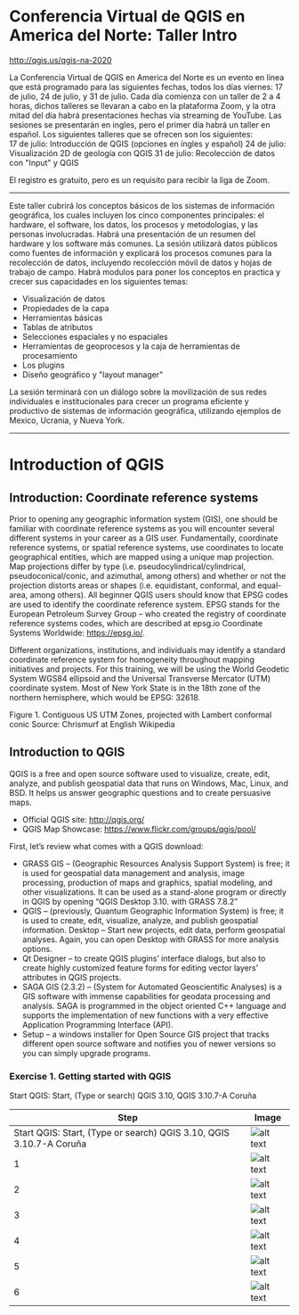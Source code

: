 # Conferencia Virtual de QGIS en America del Norte: Taller Intro
http://qgis.us/qgis-na-2020  

La Conferencia Virtual de QGIS en America del Norte es un evento en línea que está programado para las siguientes fechas, todos los días viernes: 17 de julio, 24 de julio, y 31 de julio. Cada día comienza con un taller de 2 a 4 horas, dichos talleres se llevaran a cabo en la plataforma Zoom, y la otra mitad del día habrá presentaciones hechas via streaming de YouTube. Las sesiones se presentarán en ingles, pero el primer día habrá un taller en español. Los siguientes talleres que se ofrecen son los siguientes:  
17 de julio: Introducción de QGIS (opciones en íngles y español) 
24 de julio: Visualización 2D de geología con QGIS 
31 de julio: Recolección de datos con "Input" y QGIS  

El registro es gratuito, pero es un requisito para recibir la liga de Zoom.  

* * *

Este taller cubrirá los conceptos básicos de los sistemas de información geográfica, los cuales incluyen los cinco componentes principales: el hardware, el software, los datos, los procesos y metodologias, y las personas involucradas. Habrá una presentación de un resumen del hardware y los software más comunes. La sesión utilizará datos públicos como fuentes de información y explicará los procesos comunes para la recolección de datos, incluyendo recolección móvil de datos y hojas de trabajo de campo. Habrá modulos para poner los conceptos en practica y crecer sus capacidades en los siguientes temas: 

- Visualización de datos 
- Propiedades de la capa 
- Herramientas básicas 
- Tablas de atributos 
- Selecciones espaciales y no espaciales 
- Herramientas de geoprocesos y la caja de herramientas de procesamiento 
- Los plugins 
- Diseño geográfico y "layout manager"  

La sesión terminará con un diálogo sobre la movilización de sus redes individuales e institucionales para crecer un programa eficiente y productivo de sistemas de información geográfica, utilizando ejemplos de Mexico, Ucrania, y Nueva York.

* * *
# Introduction of QGIS

## Introduction: Coordinate reference systems
Prior to opening any geographic information system (GIS), one should be familiar with coordinate reference systems as you will encounter several different systems in your career as a GIS user. Fundamentally, coordinate reference systems, or spatial reference systems, use coordinates to locate geographical entities, which are mapped using a unique map projection. Map projections differ by type (i.e. pseudocylindrical/cylindrical, pseudoconical/conic, and azimuthal, among others) and whether or not the projection distorts areas or shapes (i.e. equidistant, conformal, and equal-area, among others). All beginner QGIS users should know that EPSG codes are used to identify the coordinate reference system. EPSG stands for the European Petroleum Survey Group – who created the registry of coordinate reference systems codes, which are described at epsg.io Coordinate Systems Worldwide: https://epsg.io/. 

Different organizations, institutions, and individuals may identify a standard coordinate reference system for homogeneity throughout mapping initiatives and projects. For this training, we will be using the World Geodetic System WGS84 ellipsoid and the Universal Transverse Mercator (UTM) coordinate system. Most of New York State is in the 18th zone of the northern hemisphere, which would be EPSG: 32618.
 
Figure 1. Contiguous US UTM Zones, projected with Lambert conformal conic
Source: Chrismurf at English Wikipedia

## Introduction to QGIS
QGIS is a free and open source software used to visualize, create, edit, analyze, and publish geospatial data that runs on Windows, Mac, Linux, and BSD. It helps us answer geographic questions and to create persuasive maps.

-	Official QGIS site: http://qgis.org/
-	QGIS Map Showcase: https://www.flickr.com/groups/qgis/pool/

First, let’s review what comes with a QGIS download: 
-	GRASS GIS – (Geographic Resources Analysis Support System) is free; it is used for geospatial data management and analysis, image processing, production of maps and graphics, spatial modeling, and other visualizations. It can be used as a stand-alone program or directly in QGIS  by opening “QGIS Desktop 3.10. with GRASS 7.8.2”
-	QGIS – (previously, Quantum Geographic Information System) is free; it is used to create, edit, visualize, analyze, and publish geospatial information. Desktop – Start new projects, edit data, perform geospatial analyses. Again, you can open Desktop with GRASS for more analysis options.
-	Qt Designer – to create QGIS plugins’ interface dialogs, but also to create highly customized feature forms for editing vector layers’ attributes in QGIS projects.
-	SAGA GIS (2.3.2) – (System for Automated Geoscientific Analyses) is a GIS software with immense capabilities for geodata processing and analysis. SAGA is programmed in the object oriented C++ language and supports the implementation of new functions with a very effective Application Programming Interface (API).
-	Setup – a windows installer for Open Source GIS project that tracks different open source software and notifies you of newer versions so you can simply upgrade programs.

### Exercise 1. Getting started with QGIS
Start QGIS: Start, (Type or search) QGIS 3.10, QGIS 3.10.7-A Coruña

Step | Image
--- | ---
Start QGIS: Start, (Type or search) QGIS 3.10, QGIS 3.10.7-A Coruña| ![alt text](./images/Vector_ClassifiedRoads.PNG "Classified Roads")
1| ![alt text](./images/Vector_ClassifiedRoads.PNG "Classified Roads")
2| ![alt text](./images/Vector_ClassifiedRoads.PNG "Classified Roads")
3| ![alt text](./images/Vector_ClassifiedRoads.PNG "Classified Roads")
4| ![alt text](./images/Vector_ClassifiedRoads.PNG "Classified Roads")
5| ![alt text](./images/Vector_ClassifiedRoads.PNG "Classified Roads")
6| ![alt text](./images/Vector_ClassifiedRoads.PNG "Classified Roads")

